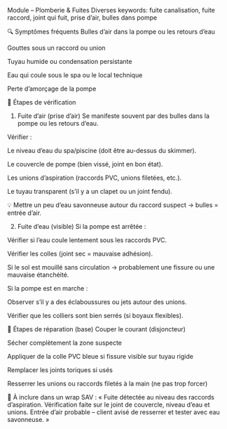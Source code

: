 Module – Plomberie & Fuites Diverses
keywords: fuite canalisation, fuite raccord, joint qui fuit, prise d’air, bulles dans pompe

🔍 Symptômes fréquents
Bulles d’air dans la pompe ou les retours d’eau

Gouttes sous un raccord ou union

Tuyau humide ou condensation persistante

Eau qui coule sous le spa ou le local technique

Perte d’amorçage de la pompe

🧪 Étapes de vérification
1. Fuite d’air (prise d’air)
Se manifeste souvent par des bulles dans la pompe ou les retours d’eau.

Vérifier :

Le niveau d’eau du spa/piscine (doit être au-dessus du skimmer).

Le couvercle de pompe (bien vissé, joint en bon état).

Les unions d’aspiration (raccords PVC, unions filetées, etc.).

Le tuyau transparent (s’il y a un clapet ou un joint fendu).

💡 Mettre un peu d’eau savonneuse autour du raccord suspect → bulles = entrée d’air.

2. Fuite d’eau (visible)
Si la pompe est arrêtée :

Vérifier si l’eau coule lentement sous les raccords PVC.

Vérifier les colles (joint sec = mauvaise adhésion).

Si le sol est mouillé sans circulation → probablement une fissure ou une mauvaise étanchéité.

Si la pompe est en marche :

Observer s’il y a des éclaboussures ou jets autour des unions.

Vérifier que les colliers sont bien serrés (si boyaux flexibles).

🧰 Étapes de réparation (base)
Couper le courant (disjoncteur)

Sécher complètement la zone suspecte

Appliquer de la colle PVC bleue si fissure visible sur tuyau rigide

Remplacer les joints toriques si usés

Resserrer les unions ou raccords filetés à la main (ne pas trop forcer)

💬 À inclure dans un wrap SAV :
« Fuite détectée au niveau des raccords d’aspiration. Vérification faite sur le joint de couvercle, niveau d’eau et unions. Entrée d’air probable – client avisé de resserrer et tester avec eau savonneuse. »